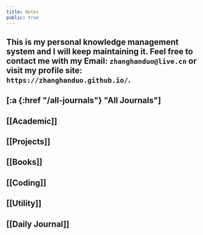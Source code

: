 ```yaml
---
title: Notes
public: true
---
```


## This is my personal knowledge management system and I will keep maintaining it. Feel free to contact me with my Email:     `zhanghanduo@live.cn` or visit my profile site: `https://zhanghanduo.github.io/`.
## [:a {:href "/all-journals"} "All Journals"]
## [[Academic]]
## [[Projects]]
## [[Books]]
## [[Coding]]
## [[Utility]]
## [[Daily Journal]]
##
